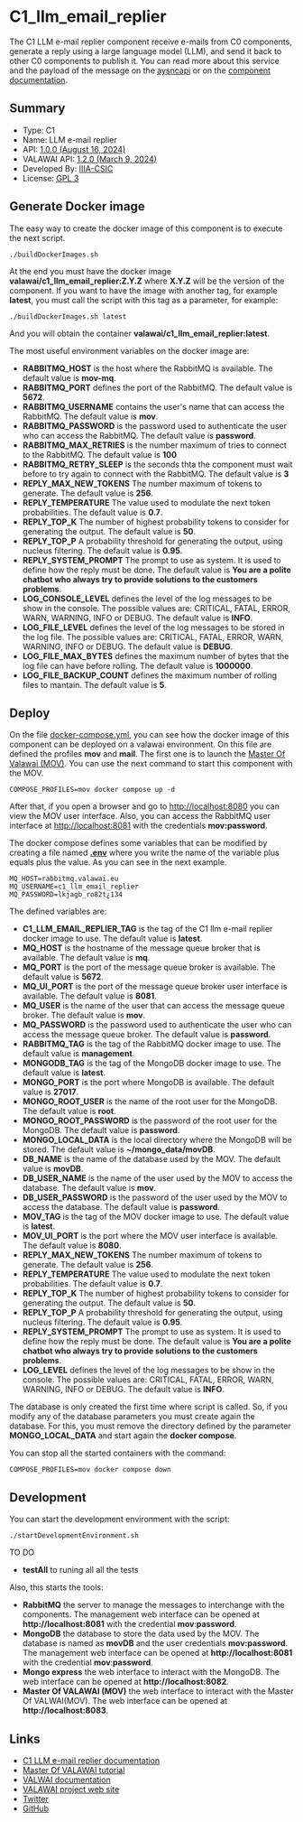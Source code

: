 # C1_llm_email_replier

The C1 LLM e-mail replier component receive e-mails from C0 components, generate a reply
using a large language model (LLM), and send it back to other C0 components to publish it.
You can read more about this service and the payload of the message on
the [aysncapi](asyncapi.yaml) or on the [component documentation](https://valawai.github.io/docs/components/C1/llm_email_replier).

## Summary

 - Type: C1
 - Name: LLM e-mail replier
 - API: [1.0.0 (August 16, 2024)](https://raw.githubusercontent.com/VALAWAI/C1_llm_email_replier/ASYNCAPI_1.0.0/asyncapi.yml)
 - VALAWAI API: [1.2.0 (March 9, 2024)](https://raw.githubusercontent.com/valawai/MOV/ASYNCAPI_1.2.0/asyncapi.yml)
 - Developed By: [IIIA-CSIC](https://www.iiia.csic.es)
 - License: [GPL 3](LICENSE)


## Generate Docker image

The easy way to create the docker image of this component is to execute
the next script.
 
 ```
./buildDockerImages.sh
```

At the end you must have the docker image **valawai/c1_llm_email_replier:Z.Y.Z**
where **X.Y.Z** will be the version of the component. If you want to have
the image with another tag, for example **latest**, you must call the script
with this tag as a parameter, for example:

```
./buildDockerImages.sh latest
```

And you will obtain the container **valawai/c1_llm_email_replier:latest**.

The most useful environment variables on the docker image are:

 - **RABBITMQ_HOST** is the host where the RabbitMQ is available.
 The default value is **mov-mq**.
 - **RABBITMQ_PORT** defines the port of the RabbitMQ.
 The default value is **5672**.
 - **RABBITMQ_USERNAME** contains the user's name that can access the RabbitMQ.
 The default value is **mov**.
 - **RABBITMQ_PASSWORD** is the password used to authenticate the user who can access the RabbitMQ.
 The default value is **password**.
 - **RABBITMQ_MAX_RETRIES** is the number maximum of tries to connect to the RabbitMQ.
 The default value is **100**
 - **RABBITMQ_RETRY_SLEEP** is the seconds thta the component must wait before to try again to connect with the RabbitMQ.
 The default value is **3**
 - **REPLY_MAX_NEW_TOKENS** The number maximum of tokens to generate. The default value is **256**.
 - **REPLY_TEMPERATURE** The value used to modulate the next token probabilities. The default value is **0.7**.
 - **REPLY_TOP_K** The number of highest probability tokens to consider for generating the output.
 The default value is **50**.
 - **REPLY_TOP_P** A probability threshold for generating the output, using nucleus filtering.
 The default value is **0.95**.
 - **REPLY_SYSTEM_PROMPT** The prompt to use as system. It is used to define how the reply must be done. 
 The default value is **You are a polite chatbot who always try to provide solutions to the customers problems**.
 - **LOG_CONSOLE_LEVEL** defines the level of the log messages to be show in the console.
 The possible values are: CRITICAL, FATAL, ERROR, WARN, WARNING, INFO or DEBUG. The default value is **INFO**.
 - **LOG_FILE_LEVEL** defines the level of the log messages to be stored in the log file.
 The possible values are: CRITICAL, FATAL, ERROR, WARN, WARNING, INFO or DEBUG. The default value is **DEBUG**.
 - **LOG_FILE_MAX_BYTES** defines the maximum number of bytes that the log file can have before rolling.
  The default value is **1000000**.
 - **LOG_FILE_BACKUP_COUNT** defines the maximum number of rolling files to mantain.
  The default value is **5**.


## Deploy

On the file [docker-compose.yml](docker-compose.yml), you can see how the docker image
of this component can be deployed on a valawai environment. On this file are defined
the profiles **mov** and **mail**. The first one is to launch
the [Master Of Valawai (MOV)](https://github.com/VALAWAI/MOV). You can use the next
command to start this component with the MOV.

```
COMPOSE_PROFILES=mov docker compose up -d
```

After that, if you open a browser and go to [http://localhost:8080](http://localhost:8080)
you can view the MOV user interface. Also, you can access the RabbitMQ user interface
at [http://localhost:8081](http://localhost:8081) with the credentials **mov:password**.

The docker compose defines some variables that can be modified by creating a file named
[**.env**](https://docs.docker.com/compose/environment-variables/env-file/) where 
you write the name of the variable plus equals plus the value.  As you can see in
the next example.

```
MQ_HOST=rabbitmq.valawai.eu
MQ_USERNAME=c1_llm_email_replier
MQ_PASSWORD=lkjagb_ro82t¿134
```

The defined variables are:


 - **C1_LLM_EMAIL_REPLIER_TAG** is the tag of the C1 llm e-mail replier docker image to use.
 The default value is **latest**.
 - **MQ_HOST** is the hostname of the message queue broker that is available.
 The default value is **mq**.
 - **MQ_PORT** is the port of the message queue broker is available.
 The default value is **5672**.
 - **MQ_UI_PORT** is the port of the message queue broker user interface is available.
 The default value is **8081**.
 - **MQ_USER** is the name of the user that can access the message queue broker.
 The default value is **mov**.
 - **MQ_PASSWORD** is the password used to authenticate the user who can access the message queue broker.
 The default value is **password**.
 - **RABBITMQ_TAG** is the tag of the RabbitMQ docker image to use.
 The default value is **management**.
 - **MONGODB_TAG** is the tag of the MongoDB docker image to use.
 The default value is **latest**.
 - **MONGO_PORT** is the port where MongoDB is available.
 The default value is **27017**.
 - **MONGO_ROOT_USER** is the name of the root user for the MongoDB.
 The default value is **root**.
 - **MONGO_ROOT_PASSWORD** is the password of the root user for the MongoDB.
 The default value is **password**.
 - **MONGO_LOCAL_DATA** is the local directory where the MongoDB will be stored.
 The default value is **~/mongo_data/movDB**.
 - **DB_NAME** is the name of the database used by the MOV.
 The default value is **movDB**.
 - **DB_USER_NAME** is the name of the user used by the MOV to access the database.
 The default value is **mov**.
 - **DB_USER_PASSWORD** is the password of the user used by the MOV to access the database.
 The default value is **password**.
 - **MOV_TAG** is the tag of the MOV docker image to use.
 The default value is **latest**.
 - **MOV_UI_PORT** is the port where the MOV user interface is available.
 The default value is **8080**.
 - **REPLY_MAX_NEW_TOKENS** The number maximum of tokens to generate. The default value is **256**.
 - **REPLY_TEMPERATURE** The value used to modulate the next token probabilities. The default value is **0.7**.
 - **REPLY_TOP_K** The number of highest probability tokens to consider for generating the output.
 The default value is **50**.
 - **REPLY_TOP_P** A probability threshold for generating the output, using nucleus filtering.
 The default value is **0.95**.
 - **REPLY_SYSTEM_PROMPT** The prompt to use as system. It is used to define how the reply must be done. 
 The default value is **You are a polite chatbot who always try to provide solutions to the customers problems**.
 - **LOG_LEVEL** defines the level of the log messages to be show in the console.
 The possible values are: CRITICAL, FATAL, ERROR, WARN, WARNING, INFO or DEBUG. The default value is **INFO**.


The database is only created the first time where script is called. So, if you modify
any of the database parameters you must create again the database. For this, you must
remove the directory defined by the parameter **MONGO_LOCAL_DATA** and start again
the **docker compose**.

You can stop all the started containers with the command:

```
COMPOSE_PROFILES=mov docker compose down
```
  
## Development

You can start the development environment with the script:

```shell script
./startDevelopmentEnvironment.sh
```

TO DO

* **testAll** to runing all all the tests

Also, this starts the tools:

 * **RabbitMQ**  the server to manage the messages to interchange with the components.
 The management web interface can be opened at **http://localhost:8081** with the credential
 **mov**:**password**.
 * **MongoDB**  the database to store the data used by the MOV. The database is named as **movDB** and the user credentials **mov:password**.
 The management web interface can be opened at **http://localhost:8081** with the credential
 **mov**:**password**.
 * **Mongo express**  the web interface to interact with the MongoDB. The web interface
  can be opened at **http://localhost:8082**.
 * **Master Of VALAWAI (MOV)**  the web interface to interact with the Master Of VALWAI(MOV). The web interface
  can be opened at **http://localhost:8083**.


## Links

 - [C1 LLM e-mail replier documentation](https://valawai.github.io/docs/components/C1/llm_email_replier)
 - [Master Of VALAWAI tutorial](https://valawai.github.io/docs/tutorials/mov)
 - [VALWAI documentation](https://valawai.github.io/docs/)
 - [VALAWAI project web site](https://valawai.eu/)
 - [Twitter](https://twitter.com/ValawaiEU)
 - [GitHub](https://github.com/VALAWAI)